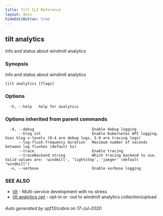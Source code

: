 ```yaml
---
title: Tilt CLI Reference
layout: docs
hideEditButton: true
---
```

## tilt analytics

info and status about windmill analytics

### Synopsis

info and status about windmill analytics

```
tilt analytics [flags]
```

### Options

```
  -h, --help   help for analytics
```

### Options inherited from parent commands

```
  -d, --debug                          Enable debug logging
      --klog int                       Enable Kubernetes API logging. Uses klog v-levels (0-4 are debug logs, 5-9 are tracing logs)
      --log-flush-frequency duration   Maximum number of seconds between log flushes (default 5s)
      --trace                          Enable tracing
      --traceBackend string            Which tracing backend to use. Valid values are: 'windmill', 'lightstep', 'jaeger' (default "windmill")
  -v, --verbose                        Enable verbose logging
```

### SEE ALSO

* [tilt](tilt.html)	 - Multi-service development with no stress
* [tilt analytics opt](tilt_analytics_opt.html)	 - opt-in or -out to windmill analytics collection/upload

###### Auto generated by spf13/cobra on 17-Jul-2020
